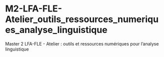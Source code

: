 # M2-LFA-FLE-Atelier_outils_ressources_numeriques_analyse_linguistique
Master 2 LFA-FLE - Atelier : outils et ressources numériques pour l’analyse linguistique
